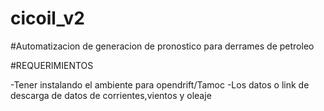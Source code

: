 # cicoil_v2
#Automatizacion de generacion de pronostico para derrames de petroleo

#REQUERIMIENTOS

-Tener instalando el ambiente para opendrift/Tamoc
-Los datos o link de descarga de datos de corrientes,vientos y oleaje

